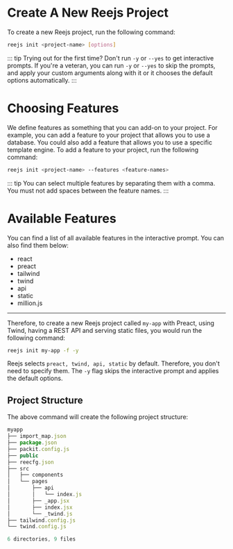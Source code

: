 # Create A New Reejs Project

To create a new Reejs project, run the following command:

```sh
reejs init <project-name> [options]
```

::: tip
Trying out for the first time? Don't run `-y` or `--yes` to get interactive prompts. If you're a veteran, you can run `-y` or `--yes` to skip the prompts, and apply your custom arguments along with it or it chooses the default options automatically.
:::

# Choosing Features

We define features as something that you can add-on to your project. For example, you can add a feature to your project that allows you to use a database. You could also add a feature that allows you to use a specific template engine.
To add a feature to your project, run the following command:

```sh
reejs init <project-name> --features <feature-names>
```

::: tip
You can select multiple features by separating them with a comma. You must not add spaces between the feature names.
:::

# Available Features

You can find a list of all available features in the interactive prompt. You can also find them below:

- react
- preact
- tailwind
- twind
- api
- static
- million.js

---

Therefore, to create a new Reejs project called `my-app` with Preact, using Twind, having a REST API and serving static files, you would run the following command:

```sh
reejs init my-app -f -y
```

Reejs selects `preact, twind, api, static` by default. Therefore, you don't need to specify them. The `-y` flag skips the interactive prompt and applies the default options.

## Project Structure

The above command will create the following project structure:

```js
myapp
├── import_map.json
├── package.json
├── packit.config.js
├── public
├── reecfg.json
├── src
│   ├── components
│   └── pages
│       ├── api
│       │   └── index.js
│       ├── _app.jsx
│       ├── index.jsx
│       └── _twind.js
├── tailwind.config.js
└── twind.config.js

6 directories, 9 files
```
